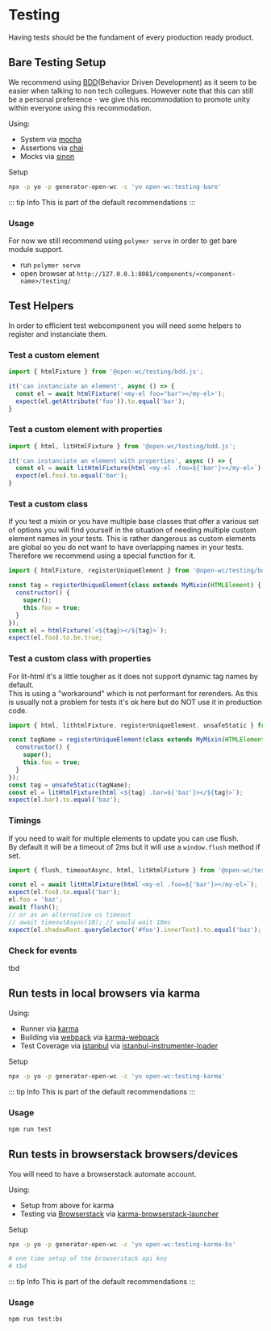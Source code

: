 # Testing

Having tests should be the fundament of every production ready product.

## Bare Testing Setup
We recommend using [BDD](https://en.wikipedia.org/wiki/Behavior-driven_development)(Behavior Driven Development) as it seem to be easier when talking to non tech collegues. However note that this can still be a personal preference - we give this recommodation to promote unity within everyone using this recommodation.

Using:
- System via [mocha](https://mochajs.org/)
- Assertions via [chai](https://www.chaijs.com/)
- Mocks via [sinon](https://sinonjs.org/)

Setup
```sh
npx -p yo -p generator-open-wc -c 'yo open-wc:testing-bare'
```

::: tip Info
This is part of the default recommendations
:::

### Usage
For now we still recommend using `polymer serve` in order to get bare module support.
- run `polymer serve`
- open browser at `http://127.0.0.1:8081/components/<component-name>/testing/`



## Test Helpers
In order to efficient test webcomponent you will need some helpers to register and instanciate them.

### Test a custom element
```js
import { htmlFixture } from '@open-wc/testing/bdd.js';

it('can instanciate an element', async () => {
  const el = await htmlFixture('<my-el foo="bar"></my-el>');
  expect(el.getAttribute('foo')).to.equal('bar');
}
```

### Test a custom element with properties
```js
import { html, litHtmlFixture } from '@open-wc/testing/bdd.js';

it('can instanciate an element with properties', async () => {
  const el = await litHtmlFixture(html`<my-el .foo=${'bar'}></my-el>`);
  expect(el.foo).to.equal('bar');
}
```

### Test a custom class
If you test a mixin or you have multiple base classes that offer a various set of options you will find yourself in the situation of needing multiple custom element names in your tests.
This is rather dangerous as custom elements are global so you do not want to have overlapping names in your tests.
Therefore we recommend using a special function for it.
```js
import { htmlFixture, registerUniqueElement } from '@open-wc/testing/bdd.js';

const tag = registerUniqueElement(class extends MyMixin(HTMLElement) {
  constructor() {
    super();
    this.foo = true;
  }
});
const el = htmlFixture(`<${tag}></${tag}>`);
expect(el.foo).to.be.true;
```

### Test a custom class with properties
For lit-html it's a little tougher as it does not support dynamic tag names by default.  
This is using a "workaround" which is not performant for rerenders.
As this is usually not a problem for tests it's ok here but do NOT use it in production code.

```js
import { html, lithtmlFixture, registerUniqueElement, unsafeStatic } from '@open-wc/testing/bdd.js';

const tagName = registerUniqueElement(class extends MyMixin(HTMLElement) {
  constructor() {
    super();
    this.foo = true;
  }
});
const tag = unsafeStatic(tagName);
const el = litHtmlFixture(html`<${tag} .bar=${'baz'}></${tag}>`);
expect(el.bar).to.equal('baz');
```

### Timings
If you need to wait for multiple elements to update you can use flush.  
By default it will be a timeout of 2ms but it will use a `window.flush` method if set.

```js
import { flush, timeoutAsync, html, litHtmlFixture } from '@open-wc/testing/bdd.js';

const el = await litHtmlFixture(html`<my-el .foo=${'bar'}></my-el>`);
expect(el.foo).to.equal('bar');
el.foo = 'baz';
await flush();
// or as an alternative us timeout
// await timeoutAsync(10); // would wait 10ms
expect(el.shadowRoot.querySelector('#foo').innerText).to.equal('baz');
```

### Check for events 
tbd





## Run tests in local browsers via karma
Using:
- Runner via [karma](https://karma-runner.github.io/)
- Building via [webpack](https://webpack.js.org/) via [karma-webpack](https://github.com/webpack-contrib/karma-webpack)
- Test Coverage via [istanbul](https://istanbul.js.org/) via [istanbul-instrumenter-loader](https://github.com/webpack-contrib/istanbul-instrumenter-loader)

Setup
```sh
npx -p yo -p generator-open-wc -c 'yo open-wc:testing-karma'
```

::: tip Info
This is part of the default recommendations
:::

### Usage
```sh
npm run test
```



## Run tests in browserstack browsers/devices
You will need to have a browserstack automate account.

Using:
- Setup from above for karma
- Testing via [Browserstack](https://www.browserstack.com/) via [karma-browserstack-launcher](https://github.com/karma-runner/karma-browserstack-launcher)

Setup
```sh
npx -p yo -p generator-open-wc -c 'yo open-wc:testing-karma-bs'

# one time setup of the browserstack api key
# tbd
```

::: tip Info
This is part of the default recommendations
:::

### Usage
```sh
npm run test:bs
```
